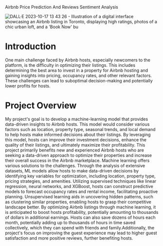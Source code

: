 Airbnb Price Prediction And Reviews Sentiment Analysis

![DALL·E 2023-10-17 13 43 26 - Illustration of a digital interface showcasing an Airbnb listing in Toronto, displaying high ratings, photos of a chic urban loft, and a 'Book Now' bu](https://github.com/apurba600/Airbnb_Price_Prediction/assets/90535174/318a8331-50ac-43a0-8d52-32ae4eb86db0)




# Introduction

One main challenge faced by Airbnb hosts, especially newcomers to the platform, is the
difficulty in optimizing their listings. This includes determining the best area to invest in a
property for Airbnb hosting and gaining insights into pricing, occupancy rates, and other relevant
factors. These challenges can lead to suboptimal decision-making and potentially lower profits
for hosts.

# Project Overview

My project's goal is to develop a machine-learning model that provides data-driven insights to
Airbnb hosts. This model would consider various factors such as location, property type,
seasonal trends, and local demand to help hosts make informed decisions about their listings.
By leveraging this model, hosts can improve their investment decisions, enhance the quality of
their listings, and ultimately maximize their profitability. This project primarily benefits new and
experienced Airbnb hosts who are seeking a data-driven approach to optimize their properties
and increase their overall success in the Airbnb marketplace.
Machine learning offers various solutions to the challenges. Through the analysis of extensive
datasets, ML models allow hosts to make data-driven decisions by identifying key variables for
optimization, including location, property type, pricing strategies, and amenities. Utilizing
supervised techniques like linear regression, neural networks, and XGBoost, hosts can
construct predictive models to forecast occupancy rates and rental income, facilitating proactive
planning. Unsupervised learning aids in uncovering hidden patterns, such as clustering similar
properties, enabling hosts to grasp their competitive landscape better.
By optimizing Airbnb listings through machine learning, it is anticipated to boost hosts
profitability, potentially amounting to thousands of dollars in additional earnings. Hosts can also
save dozens of hours each month, potentially adding up to thousands of hours in time saved
collectively, which they can spend with friends and family.Additionally, the project's focus on
improving the guest experience may lead to higher guest satisfaction and more positive reviews,
further benefiting hosts.
